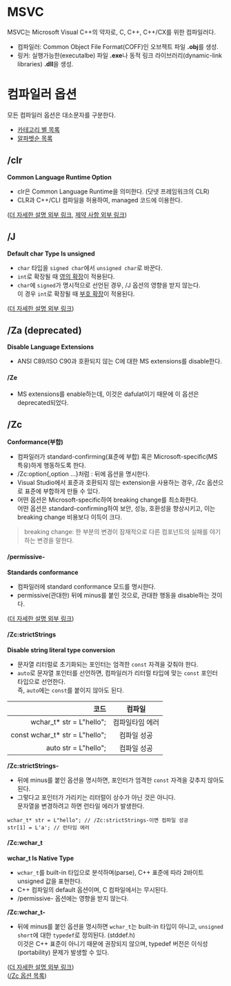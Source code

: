 # MSVC
MSVC는 Microsoft Visual C++의 약자로, C, C++, C++/CX를 위한 컴파일러다.
- 컴파일러: Common Object File Format(COFF)인 오브젝트 파일 **.obj**를 생성.
- 링커: 실행가능한(executalbe) 파일 **.exe**나 동적 링크 라이브러리(dynamic-link libraries) **.dll**을 생성.

# 컴파일러 옵션
모든 컴파일러 옵션은 대소문자를 구분한다.
- [카테고리 별 목록][1]
- [알파벳순 목록][2]

## /clr
**Common Language Runtime Option**
- clr은 Common Language Runtime을 의미한다. (닷넷 프레임워크의 CLR)  
- CLR과 C++/CLI 컴파일을 허용하여, managed 코드에 이용한다.

([더 자세한 설명 외부 링크][3], [제약 사항 외부 링크][4])

## /J
**Default char Type Is unsigned**
- `char` 타입을 `signed char`에서 `unsigned char`로 바꾼다.
- `int`로 확장될 때 [영의 확장][5]이 적용된다.
- `char`에 `signed`가 명시적으로 선언된 경우, /J 옵션의 영향을 받지 않는다.<br>
이 경우 `int`로 확장될 때 [부호 확장][6]이 적용된다.

([더 자세한 설명 외부 링크][7])

## /Za (deprecated)
**Disable Language Extensions**  
- ANSI C89/ISO C90과 호환되지 않는 C에 대한 MS extensions를 disable한다.
#### /Ze
- MS extensions를 enable하는데, 이것은 dafulat이기 때문에 이 옵션은 deprecated되었다.

## /Zc
**Conformance(부합)**
- 컴파일러가 standard-confirming(표준에 부합) 혹은 Microsoft-specific(MS 특유)하게 행동하도록 한다.
- /Zc:option{,option ...}처럼 : 뒤에 옵션을 명시한다.
- Visual Studio에서 표준과 호환되지 않는 extension을 사용하는 경우, /Zc 옵션으로 표준에 부합하게 만들 수 있다.
- 어떤 옵션은 Microsoft-specific하여 breaking change를 최소화한다.  
어떤 옵션은 standard-confirming하여 보안, 성능, 호환성을 향상시키고, 이는 breaking change 비용보다 이득이 크다.
> breaking change: 한 부분의 변경이 잠재적으로 다른 컴포넌트의 실패를 야기하는 변경을 말한다.
#### /permissive-
**Standards conformance**
- 컴파일러에 standard conformance 모드를 명시한다.
- permissive(관대한) 뒤에 minus를 붙인 것으로, 관대한 행동을 disable하는 것이다.

([더 자세한 설명 외부 링크][8])

#### /Zc:strictStrings
**Disable string literal type conversion**
- 문자열 리터럴로 초기화되는 포인터는 엄격한 `const` 자격을 갖춰야 한다.
- `auto`로 문자열 포인터를 선언하면, 컴파일러가 리터럴 타입에 맞는 `const` 포인터 타입으로 선언한다.<br>
즉, `auto`에는 `const`를 붙이지 않아도 된다.

|코드|컴파일|
|--:|:-:|
|wchar_t* str = L"hello";|컴파일타임 에러|
|const wchar_t* str = L"hello";|컴파일 성공|
|auto str = L"hello";|컴파일 성공|

**/Zc:strictStrings-**
- 뒤에 minus를 붙인 옵션을 명시하면, 포인터가 엄격한 `const` 자격을 갖추지 않아도 된다.
- 그렇다고 포인터가 가리키는 리터럴이 상수가 아닌 것은 아니다.<br>
문자열을 변경하려고 하면 런타일 에러가 발생한다.

```
wchar_t* str = L"hello"; // /Zc:strictStrings-이면 컴파일 성공
str[1] = L'a'; // 런타임 에러
```

#### /Zc:wchar_t
**wchar_t Is Native Type**
- `wchar_t`를 built-in 타입으로 분석하며(parse), C++ 표준에 따라 2바이트 unsigned 값을 표현한다.
- C++ 컴파일의 default 옵션이며, C 컴파일에서는 무시된다.
- /permissive- 옵션에는 영향을 받지 않는다.

**/Zc:wchar_t-**
- 뒤에 minus를 붙인 옵션을 명시하면 `wchar_t`는 built-in 타입이 아니고, `unsigned short`에 대한 `typedef`로 정의된다. (stddef.h)<br>
이것은 C++ 표준이 아니기 때문에 권장되지 않으며, typedef 버전은 이식성(portability) 문제가 발생할 수 있다.

([더 자세한 설명 외부 링크][9])<br>
([/Zc 옵션 목록][10])


<!-- 외부 링크들 -->
[1]: https://docs.microsoft.com/en-us/cpp/build/reference/compiler-options-listed-by-category?view=msvc-170
[2]: https://docs.microsoft.com/en-us/cpp/build/reference/compiler-options-listed-alphabetically?view=msvc-170

<!-- /clr -->
[3]: https://docs.microsoft.com/en-us/cpp/build/reference/clr-common-language-runtime-compilation?view=msvc-170
[4]: https://docs.microsoft.com/en-us/cpp/build/reference/clr-restrictions?view=msvc-170
<!-- /J -->
[5]: https://github.com/ipari3/cpp/blob/main/theoretical/Numeric%20Manipulation.md#zero-extension
[6]: https://github.com/ipari3/cpp/blob/main/theoretical/Numeric%20Manipulation.md#sign-extension
[7]: https://docs.microsoft.com/en-us/cpp/build/reference/j-default-char-type-is-unsigned?view=msvc-170#remarks
<!-- /Zc -->
[8]: https://docs.microsoft.com/en-us/cpp/build/reference/permissive-standards-conformance?view=msvc-170
[9]: https://docs.microsoft.com/en-us/cpp/build/reference/zc-wchar-t-wchar-t-is-native-type?view=msvc-170
[10]: https://docs.microsoft.com/en-us/cpp/build/reference/zc-conformance?view=msvc-170#remarks
